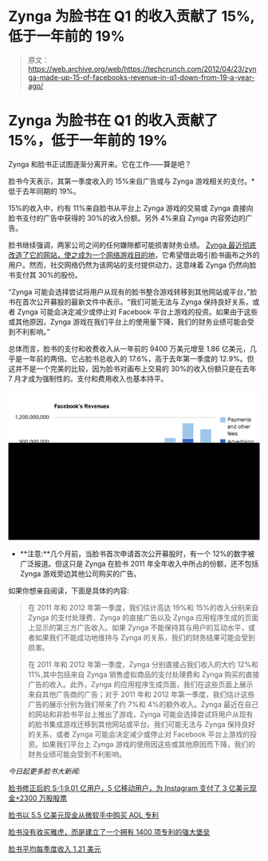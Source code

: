 # Zynga 为脸书在 Q1 的收入贡献了 15%,低于一年前的 19%

> 原文：<https://web.archive.org/web/https://techcrunch.com/2012/04/23/zynga-made-up-15-of-facebooks-revenue-in-q1-down-from-19-a-year-ago/>

# Zynga 为脸书在 Q1 的收入贡献了 15%，低于一年前的 19%

Zynga 和脸书正试图逐渐分离开来。它在工作——算是吧？

脸书今天表示，其第一季度收入的 15%来自广告或与 Zynga 游戏相关的支付。*低于去年同期的 19%。

15%的收入中，约有 11%来自脸书从平台上 Zynga 游戏的交易或 Zynga 直接向脸书支付的广告中获得的 30%的收入份额。另外 4%来自 Zynga 内容旁边的广告。

脸书继续强调，两家公司之间的任何嫌隙都可能损害财务业绩。 [Zynga 最近彻底改造了它的网站，使之成为一个网络游戏目的地](https://web.archive.org/web/20221208003956/https://beta.techcrunch.com/2012/03/01/zynga-uses-facebook-to-launch-a-new-platform-for-its-games-and-for-other-developers/)，它希望借此吸引脸书画布之外的用户。然而，社交网络仍然为该网站的支付提供动力，这意味着 Zynga 仍然向脸书支付其 30%的股份。

“Zynga 可能会选择尝试将用户从现有的脸书整合游戏转移到其他网站或平台，”脸书在首次公开募股的最新文件中表示。“我们可能无法与 Zynga 保持良好关系，或者 Zynga 可能会决定减少或停止对 Facebook 平台上游戏的投资。如果由于这些或其他原因，Zynga 游戏在我们平台上的使用量下降，我们的财务业绩可能会受到不利影响。”

总体而言，脸书的支付和收费收入从一年前的 9400 万美元增至 1.86 亿美元，几乎是一年前的两倍。它占脸书总收入的 17.6%，高于去年第一季度的 12.9%。但这并不是一个完美的比较，因为脸书对画布上交易的 30%的收入份额只是在去年 7 月才成为强制性的。支付和费用收入也基本持平。

[![](img/9dd533ed9533402dd77157e8dca22467.png "Screen Shot 2012-04-23 at 2.11.27 PM")](https://web.archive.org/web/20221208003956/https://beta.techcrunch.com/2012/04/23/zynga-made-up-15-of-facebooks-revenue-in-q1-down-from-19-a-year-ago/screen-shot-2012-04-23-at-2-11-27-pm/)

* **注意:**几个月前，当脸书首次申请首次公开募股时，有一个 12%的数字被广泛报道。但这只是 Zynga 在脸书 2011 年全年收入中所占的份额，还不包括 Zynga 游戏旁边其他公司购买的广告。

如果你想亲自阅读，下面是具体的内容:

> 在 2011 年和 2012 年第一季度，我们估计高达 19%和 15%的收入分别来自 Zynga 的支付处理费、Zynga 的直接广告以及 Zynga 应用程序生成的页面上显示的第三方广告收入。如果 Zynga 不能保持其与用户的互动水平，或者如果我们不能成功地维持与 Zynga 的关系，我们的财务结果可能会受到损害。
> 
> 在 2011 年和 2012 年第一季度，Zynga 分别直接占我们收入的大约 12%和 11%,其中包括来自 Zynga 销售虚拟商品的支付处理费和 Zynga 购买的直接广告的收入。此外，Zynga 的应用程序生成页面，我们在这些页面上展示来自其他广告商的广告；对于 2011 年和 2012 年第一季度，我们估计这些广告的展示分别为我们带来了约 7%和 4%的额外收入。Zynga 最近在自己的网站和非脸书平台上推出了游戏，Zynga 可能会选择尝试将用户从现有的脸书集成游戏迁移到其他网站或平台。我们可能无法与 Zynga 保持良好的关系，或者 Zynga 可能会决定减少或停止对 Facebook 平台上游戏的投资。如果我们平台上 Zynga 游戏的使用因这些或其他原因而下降，我们的财务业绩可能会受到不利影响。

*今日起更多脸书大新闻:*

[脸书修正后的 S-1:9.01 亿用户，5 亿移动用户，为 Instagram 支付了 3 亿美元现金+2300 万股股票](https://web.archive.org/web/20221208003956/https://beta.techcrunch.com/2012/04/23/facebooks-amended-s-1-500-million-mobile-users-paid-300m-cash-23-million-shares-for-instagram/)

[脸书以 5.5 亿美元现金从微软手中购买 AOL 专利](https://web.archive.org/web/20221208003956/https://beta.techcrunch.com/2012/04/23/aols-new-patent-owners-facebook-in-a-550m-deal-with-microsoft/)

[脸书没有收买雅虎，而是建立了一个拥有 1400 项专利的强大堡垒](https://web.archive.org/web/20221208003956/https://beta.techcrunch.com/2012/04/23/facebook-patent-fortress/)

[脸书平均每季度收入 1.21 美元](https://web.archive.org/web/20221208003956/https://beta.techcrunch.com/2012/04/23/your-are-worth-4-84/)